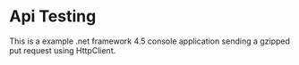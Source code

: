 # Api Testing

This is a example .net framework 4.5 console application sending a gzipped put request using HttpClient.